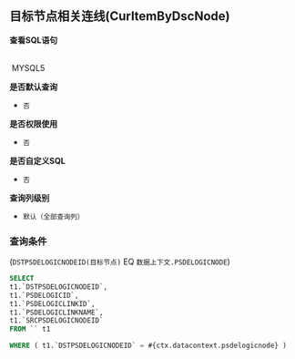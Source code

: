 ## 目标节点相关连线(CurItemByDscNode) <!-- {docsify-ignore-all} -->



<p class="panel-title"><b>查看SQL语句</b></p>
<br>

<el-row>
&nbsp;<el-tag @click="MYSQL5 = true">MYSQL5</el-tag>
</el-row>

<br>
<p class="panel-title"><b>是否默认查询</b></p>

* `否`

<p class="panel-title"><b>是否权限使用</b></p>

* `否`

<p class="panel-title"><b>是否自定义SQL</b></p>

* `否`

<p class="panel-title"><b>查询列级别</b></p>

* `默认（全部查询列）`



### 查询条件

(`DSTPSDELOGICNODEID(目标节点)` EQ `数据上下文.PSDELOGICNODE`)





<el-dialog v-model="MYSQL5" title="MYSQL5">

```sql
SELECT
t1.`DSTPSDELOGICNODEID`,
t1.`PSDELOGICID`,
t1.`PSDELOGICLINKID`,
t1.`PSDELOGICLINKNAME`,
t1.`SRCPSDELOGICNODEID`
FROM `` t1 

WHERE ( t1.`DSTPSDELOGICNODEID` = #{ctx.datacontext.psdelogicnode} )
```

</el-dialog>

<script>
 const { createApp } = Vue
  createApp({
    data() {
      return {
                MYSQL5 : false
        
      }
    },
    methods: {
    }
  }).use(ElementPlus).mount('#app')
</script>